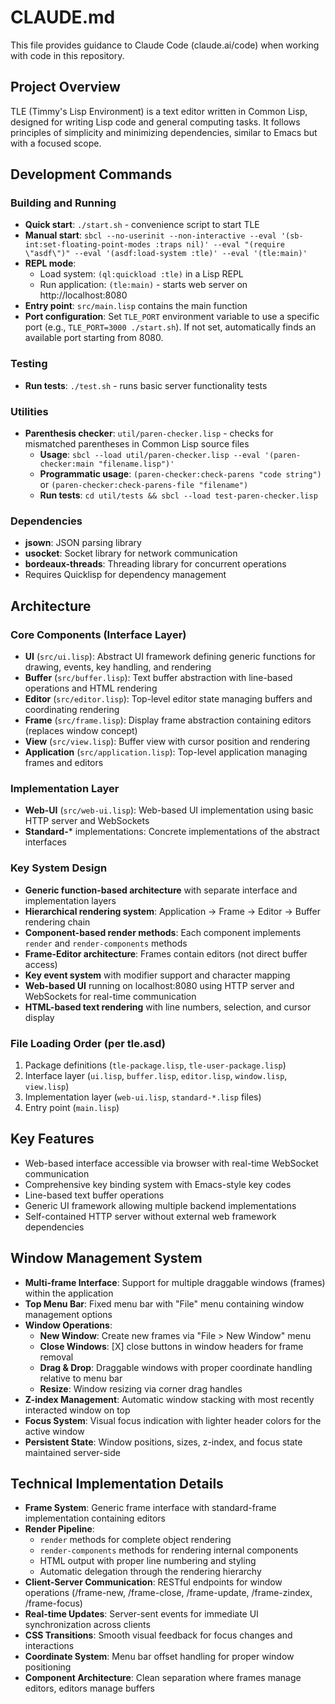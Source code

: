 # CLAUDE.md

This file provides guidance to Claude Code (claude.ai/code) when working with code in this repository.

## Project Overview

TLE (Timmy's Lisp Environment) is a text editor written in Common Lisp, designed for writing Lisp code and general computing tasks. It follows principles of simplicity and minimizing dependencies, similar to Emacs but with a focused scope.

## Development Commands

### Building and Running
- **Quick start**: `./start.sh` - convenience script to start TLE
- **Manual start**: `sbcl --no-userinit --non-interactive --eval '(sb-int:set-floating-point-modes :traps nil)' --eval "(require \"asdf\")" --eval '(asdf:load-system :tle)' --eval '(tle:main)'`
- **REPL mode**: 
  - Load system: `(ql:quickload :tle)` in a Lisp REPL
  - Run application: `(tle:main)` - starts web server on http://localhost:8080
- **Entry point**: `src/main.lisp` contains the main function
- **Port configuration**: Set `TLE_PORT` environment variable to use a specific port (e.g., `TLE_PORT=3000 ./start.sh`). If not set, automatically finds an available port starting from 8080.

### Testing
- **Run tests**: `./test.sh` - runs basic server functionality tests

### Utilities
- **Parenthesis checker**: `util/paren-checker.lisp` - checks for mismatched parentheses in Common Lisp source files
  - **Usage**: `sbcl --load util/paren-checker.lisp --eval '(paren-checker:main "filename.lisp")'`
  - **Programmatic usage**: `(paren-checker:check-parens "code string")` or `(paren-checker:check-parens-file "filename")`
  - **Run tests**: `cd util/tests && sbcl --load test-paren-checker.lisp`

### Dependencies
- **jsown**: JSON parsing library
- **usocket**: Socket library for network communication
- **bordeaux-threads**: Threading library for concurrent operations
- Requires Quicklisp for dependency management

## Architecture

### Core Components (Interface Layer)
- **UI** (`src/ui.lisp`): Abstract UI framework defining generic functions for drawing, events, key handling, and rendering
- **Buffer** (`src/buffer.lisp`): Text buffer abstraction with line-based operations and HTML rendering
- **Editor** (`src/editor.lisp`): Top-level editor state managing buffers and coordinating rendering
- **Frame** (`src/frame.lisp`): Display frame abstraction containing editors (replaces window concept)
- **View** (`src/view.lisp`): Buffer view with cursor position and rendering
- **Application** (`src/application.lisp`): Top-level application managing frames and editors

### Implementation Layer
- **Web-UI** (`src/web-ui.lisp`): Web-based UI implementation using basic HTTP server and WebSockets
- **Standard-*** implementations: Concrete implementations of the abstract interfaces

### Key System Design
- **Generic function-based architecture** with separate interface and implementation layers
- **Hierarchical rendering system**: Application → Frame → Editor → Buffer rendering chain
- **Component-based render methods**: Each component implements `render` and `render-components` methods
- **Frame-Editor architecture**: Frames contain editors (not direct buffer access)
- **Key event system** with modifier support and character mapping
- **Web-based UI** running on localhost:8080 using HTTP server and WebSockets for real-time communication
- **HTML-based text rendering** with line numbers, selection, and cursor display

### File Loading Order (per tle.asd)
1. Package definitions (`tle-package.lisp`, `tle-user-package.lisp`)
2. Interface layer (`ui.lisp`, `buffer.lisp`, `editor.lisp`, `window.lisp`, `view.lisp`)
3. Implementation layer (`web-ui.lisp`, `standard-*.lisp` files)
4. Entry point (`main.lisp`)

## Key Features
- Web-based interface accessible via browser with real-time WebSocket communication
- Comprehensive key binding system with Emacs-style key codes
- Line-based text buffer operations
- Generic UI framework allowing multiple backend implementations
- Self-contained HTTP server without external web framework dependencies

## Window Management System
- **Multi-frame Interface**: Support for multiple draggable windows (frames) within the application
- **Top Menu Bar**: Fixed menu bar with "File" menu containing window management options
- **Window Operations**:
  - **New Window**: Create new frames via "File > New Window" menu
  - **Close Windows**: [X] close buttons in window headers for frame removal
  - **Drag & Drop**: Draggable windows with proper coordinate handling relative to menu bar
  - **Resize**: Window resizing via corner drag handles
- **Z-index Management**: Automatic window stacking with most recently interacted window on top
- **Focus System**: Visual focus indication with lighter header colors for the active window
- **Persistent State**: Window positions, sizes, z-index, and focus state maintained server-side

## Technical Implementation Details
- **Frame System**: Generic frame interface with standard-frame implementation containing editors
- **Render Pipeline**: 
  - `render` methods for complete object rendering
  - `render-components` methods for rendering internal components
  - HTML output with proper line numbering and styling
  - Automatic delegation through the rendering hierarchy
- **Client-Server Communication**: RESTful endpoints for window operations (/frame-new, /frame-close, /frame-update, /frame-zindex, /frame-focus)
- **Real-time Updates**: Server-sent events for immediate UI synchronization across clients
- **CSS Transitions**: Smooth visual feedback for focus changes and interactions
- **Coordinate System**: Menu bar offset handling for proper window positioning
- **Component Architecture**: Clean separation where frames manage editors, editors manage buffers